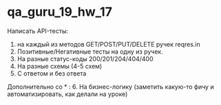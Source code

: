 # qa_guru_19_hw_17

Написать API-тесты:

1. на каждый из методов GET/POST/PUT/DELETE ручек reqres.in
2. Позитивные/Негативные тесты на одну из ручек.
3. На разные статус-коды 200/201/204/404/400
4. На разные схемы (4-5 схем)
5. С ответом и без ответа



Дополнительно со * : 
6. На бизнес-логику (заметить какую-то фичу и автоматизировать, как делали на уроке)